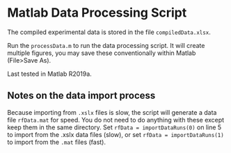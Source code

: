# Matlab Data Processing Script

The compiled experimental data is stored in the file `compiledData.xlsx`.

Run the `processData.m` to run the data processing script.  It will create multiple figures, you may save these conventionally within Matlab (File>Save As). 

Last tested in Matlab R2019a.

## Notes on the data import process

Because importing from `.xslx` files is slow, the script will generate a data file `rfData.mat` for speed.  You do not need to do anything with these except keep them in the same directory.  Set `rfData = importDataRuns(0)` on line 5 to import from the .xslx data files (slow), or set `rfData = importDataRuns(1)` to import from the `.mat` files (fast). 
